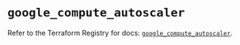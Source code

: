 # `google_compute_autoscaler`

Refer to the Terraform Registry for docs: [`google_compute_autoscaler`](https://registry.terraform.io/providers/hashicorp/google/5.39.1/docs/resources/compute_autoscaler).
